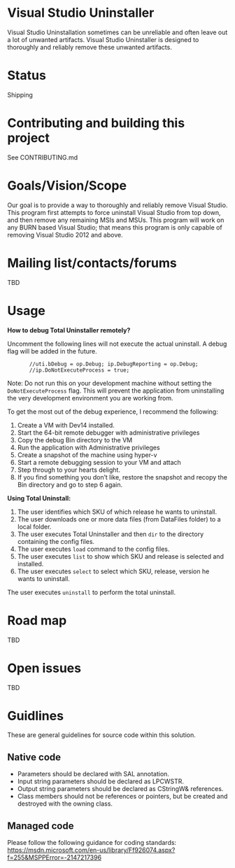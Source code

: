 Visual Studio Uninstaller
=========

Visual Studio Uninstallation sometimes can be unreliable and often leave out a lot of unwanted artifacts.  Visual Studio Uninstaller is designed to thoroughly and reliably remove these unwanted artifacts.

Status
========
Shipping

Contributing and building this project
========
See CONTRIBUTING.md

Goals/Vision/Scope
========
Our goal is to provide a way to thoroughly and reliably remove Visual Studio.  This program first attempts to force uninstall Visual Studio from top down, and then remove any remaining MSIs and MSUs.  This program will work on any BURN based Visual Studio; that means this program is only capable of removing Visual Studio 2012 and above.

Mailing list/contacts/forums
========
TBD

Usage
========

**How to debug Total Uninstaller remotely?**

Uncomment the following lines will not execute the actual uninstall.  A debug flag will be added in the future.

           //uti.bDebug = op.Debug; ip.DebugReporting = op.Debug;
           //ip.DoNotExecuteProcess = true;

Note: Do not run this on your development machine without setting the `DoNotExecuteProcess` flag.  This will prevent the application from uninstalling the very development environment you are working from.   

To get the most out of the debug experience, I recommend the following:

  1. Create a VM with Dev14 installed.
  2. Start the 64-bit remote debugger with administrative privileges
  3. Copy the debug Bin directory to the VM
  4. Run the application with Administrative privileges
  5. Create a snapshot of the machine using hyper-v
  6. Start a remote debugging session to your VM and attach
  7. Step through to your hearts delight.
  8. If you find something you don’t like, restore the snapshot and recopy the Bin directory and go to step 6 again.

**Using Total Uninstall:**

  1. The user identifies which SKU of which release he wants to uninstall.
  2. The user downloads one or more data files (from DataFiles folder) to a local folder.
  3. The user executes Total Uninstaller and then `dir` to the directory containing the config files.
  4. The user executes `load` command to the config files.
  5. The user executes `list` to show which SKU and release is selected and installed.
  6. The user executes `select` to select which SKU, release, version he wants to uninstall.

The user executes `uninstall` to perform the total uninstall.

Road map
========
TBD

Open issues
========
TBD

Guidlines
=========

These are general guidelines for source code within this solution.

Native code
-----------

* Parameters should be declared with SAL annotation.
* Input string parameters should be declared as LPCWSTR.
* Output string parameters should be declared as CStringW& references.
* Class members should not be references or pointers, but be created and destroyed with the owning class.


Managed code
-----------

Please follow the following guidance for coding standards:
https://msdn.microsoft.com/en-us/library/Ff926074.aspx?f=255&MSPPError=-2147217396


